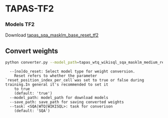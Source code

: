 # TAPAS-TF2



### Models TF2

Download [tapas_sqa_masklm_base_reset_tf2](https://drive.google.com/file/d/1uTVeUHEBXixjFe3IEV1Eb8gVue_VVBUc/view?usp=sharing)

## Convert weights
```bash
python converter.py --model_path=tapas_wtq_wikisql_sqa_masklm_medium_reset --do_reset --save_path=tapas_wtq_wikisql_sqa_masklm_medium_reset_tf2 --task=WTQ
```
```
  --[no]do_reset: Select model type for weight conversion.
    Reset refers to whether the parameter `reset_position_index_per_cell`was set to true or false during training.In general it's recommended to set it
    to true
    (default: 'true')
  --model_path: model_path for download models
  --save_path: save_path for saving converted weights
  --task: <SQA|WTQ|WIKISQL>: task for converison
    (default: 'SQA')
```